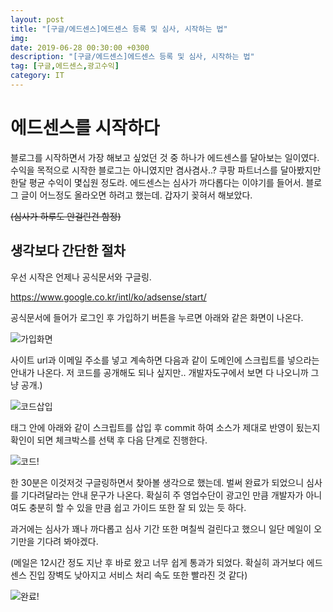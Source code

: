 ```yaml
---
layout: post
title: "[구글/에드센스]에드센스 등록 및 심사, 시작하는 법"
img:
date: 2019-06-28 00:30:00 +0300
description: "[구글/에드센스]에드센스 등록 및 심사, 시작하는 법"
tag: [구글,에드센스,광고수익]
category: IT
---
```



# 에드센스를 시작하다

  블로그를 시작하면서 가장 해보고 싶었던 것 중 하나가 에드센스를 달아보는 일이였다.
 수익을 목적으로 시작한 블로그는 아니였지만 겸사겸사..?
	쿠팡 파트너스를 달아봤지만 한달 평균 수익이 몇십원 정도라. 에드센스는 심사가 까다롭다는 이야기를 들어서. 블로그 글이 어느정도 올라오면 하려고 했는데. 갑자기 꽂혀서 해보았다.


~~(심사가 하루도 안걸린건 함정)~~



## 생각보다 간단한 절차

 우선 시작은 언제나 공식문서와 구글링.

https://www.google.co.kr/intl/ko/adsense/start/

공식문서에 들어가 로그인 후 가입하기 버튼을 누르면 아래와 같은 화면이 나온다.

![가입화면]({{site.url}}/assets/img/20190628/join.png)

사이트 url과 이메일 주소를 넣고 계속하면 다음과 같이 도메인에 스크립트를 넣으라는 안내가 나온다.
저 코드를 공개해도 되나 싶지만.. 개발자도구에서 보면 다 나오니까 그냥 공개.)


![코드삽입]({{site.url}}/assets/img/20190628/2.png)


<head> 태그 안에 아래와 같이 스크립트를 삽입 후 commit 하여 소스가 제대로 반영이 됬는지 확인이 되면 체크박스를 선택 후 다음 단계로 진행한다.  

![코드!]({{site.url}}/assets/img/20190628/3.png)


한 30분은 이것저것 구글링하면서 찾아볼 생각으로 했는데. 벌써 완료가 되었으니 심사를 기다려달라는 안내 문구가 나온다.
확실히 주 영업수단이 광고인 만큼 개발자가 아니여도 충분히 할 수 있을 만큼 쉽고 가이드 또한 잘 되 있는 듯 하다.

과거에는 심사가 꽤나 까다롭고 심사 기간 또한 며칠씩 걸린다고 했으니 일단 메일이 오기만을 기다려 봐야겠다.

(메일은 12시간 정도 지난 후 바로 왔고 너무 쉽게 통과가 되었다. 확실히 과거보다 에드센스 진입 장벽도 낮아지고 서비스 처리 속도 또한 빨라진 것 같다)  


![완료!]({{site.url}}/assets/img/20190628/4.png)

